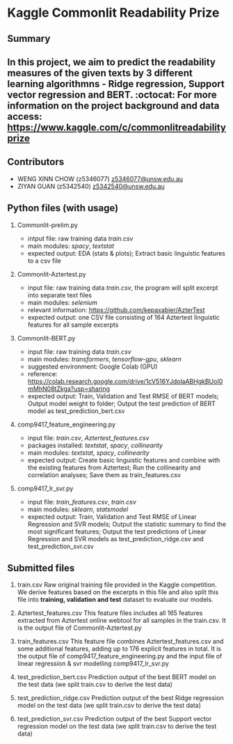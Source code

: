 # Kaggle Commonlit Readability Prize 

## Summary 
In this project, we aim to **predict the readability measures** of the given texts by 3 different learning algorithmns - Ridge regression, Support vector regression and BERT. :octocat:
For more information on the project background and data access: https://www.kaggle.com/c/commonlitreadabilityprize
---
## Contributors 

- WENG XINN CHOW (z5346077) <z5346077@unsw.edu.au>
- ZIYAN GUAN (z5342540) <z5342540@unsw.edu.au>

## Python files (with usage)
1. Commonlit-prelim.py
    * intput file: raw training data *train.csv*
    * main modules: *spacy*, *textstat*
    * expected output: EDA (stats & plots); Extract basic linguistic features to a csv file

2. Commonlit-Aztertest.py
    * input file: raw training data *train.csv*, the program will split excerpt into separate text files
    * main modules: *selenium*
    * relevant information: https://github.com/kepaxabier/AzterTest
    * expected output: one CSV file consisting of 164 Aztertest linguistic features for all sample excerpts

3. Commonlit-BERT.py
    * input file: raw training data *train.csv*
    * main modules: *transformers*, *tensorflow-gpu*, *sklearn*
    * suggested environment: Google Colab (GPU)
    * reference: https://colab.research.google.com/drive/1cV516YJdolaABHgkBUoI0mMhN08tZkga?usp=sharing
    * expected output: Train, Validation and Test RMSE of BERT models; Output model weight to folder; Output the test prediction of BERT model as test_prediction_bert.csv

4. comp9417_feature_engineering.py
    * input file: *train.csv*, *Aztertest_features.csv*
    * packages installed: *textstat*, *spacy*, *collinearity*
    * main modules: *textstat*, *spacy*, *collinearity*
    * expected output: Create basic linguistic features and combine with the existing features from Aztertest; Run the collinearity and correlation analyses; Save them as train_features.csv

5. comp9417_lr_svr.py
    * input file: *train_features.csv*, *train.csv*
    * main modules: *sklearn*, *statsmodel*
    * expected output: Train, Validation and Test RMSE of Linear Regression and SVR models; Output the statistic summary to find the most significant features; Output the test predictions of Linear Regression and SVR models as test_prediction_ridge.csv and test_prediction_svr.csv

## Submitted files
1. train.csv
Raw original training file provided in the Kaggle competition. We derive features based on the excerpts in this file and also split this file into **training, validation and test** dataset to evaluate our models.

2. Aztertest_features.csv
This feature files includes all 165 features extracted from Aztertest online webtool for all samples in the train.csv. It is the output file of Commonlit-Aztertest.py

3. train_features.csv
This feature file combines Aztertest_features.csv and some additional features, adding up to 176 explicit features in total. It is the output file of comp9417_feature_engineering.py and the input file of linear regression & svr modelling comp9417_lr_svr.py

4. test_prediction_bert.csv
Prediction output of the best BERT model on the test data (we split train.csv to derive the test data)

5. test_prediction_ridge.csv
Prediction output of the best Ridge regression model on the test data (we split train.csv to derive the test data)

6. test_prediction_svr.csv
Prediction output of the best Support vector regression model on the test data (we split train.csv to derive the test data)
